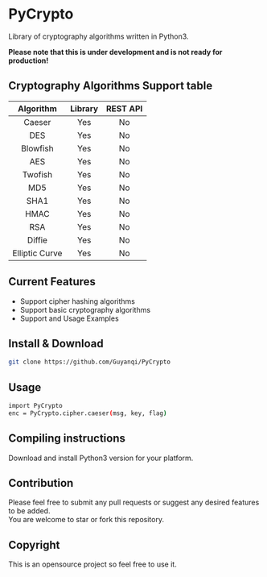 # PyCrypto

Library of cryptography algorithms written in Python3. 

**Please note that this is under development and is not ready for production!**

## Cryptography Algorithms Support table

| Algorithm | Library | REST API |
|:---------:| :------:| :-------:|
| Caeser | Yes  | No        |
| DES | Yes  | No        |
| Blowfish| Yes  | No        |
| AES | Yes  | No        |
| Twofish | Yes  | No      |
| MD5 | Yes  | No       |
| SHA1 | Yes  | No       |
| HMAC | Yes  | No       |
| RSA | Yes  | No       |
| Diffie | Yes  | No       |
| Elliptic Curve  | Yes  | No       |

## Current Features

+ Support cipher hashing algorithms  
+ Support basic cryptography algorithms   
+ Support and Usage Examples   

## Install & Download  
```bash
git clone https://github.com/Guyanqi/PyCrypto  
```
## Usage
```bash
import PyCrypto
enc = PyCrypto.cipher.caeser(msg, key, flag)
```  

## Compiling instructions

Download and install Python3 version for your platform.

## Contribution

Please feel free to submit any pull requests or suggest any desired features to be added.  
You are welcome to star or fork this repository.  

## Copyright
This is an opensource project so feel free to use it. 